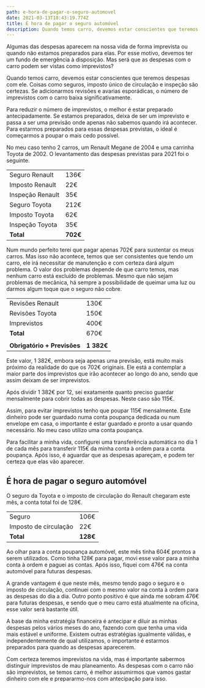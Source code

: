 ```yaml
---
path: e-hora-de-pagar-o-seguro-automovel
date: 2021-03-13T18:43:19.774Z
title: É hora de pagar o seguro automóvel
description: Quando temos carro, devemos estar conscientes que teremos despesas com ele
---
```


Algumas das despesas aparecem na nossa vida de forma imprevista ou quando não estamos preparados para elas. Por esse motivo, devemos ter um fundo de emergência à disposição. Mas será que as despesas com o carro podem ser vistas como imprevistos?

Quando temos carro, devemos estar conscientes que teremos despesas com ele. Coisas como seguros, imposto único de circulação e inspeção são certezas. Se adicionarmos revisões e avarias esporádicas, o número de imprevistos com o carro baixa significativamente.

Para reduzir o número de imprevistos, o melhor é estar preparado antecipadamente. Se estamos preparados, deixa de ser um imprevisto e passa a ser uma previsão onde apenas não sabemos quando irá acontecer. Para estarmos preparados para essas despesas previstas, o ideal é começarmos a poupar o mais cedo possível.

No meu caso tenho 2 carros, um Renault Megane de 2004 e uma carrinha Toyota de 2002. O levantamento das despesas previstas para 2021 foi o seguinte.

|                  |          |
| ---------------- | -------- |
| Seguro Renault   | 136€     |
| Imposto Renault  | 22€      |
| Inspeção Renault | 35€      |
| Seguro Toyota    | 212€     |
| Imposto Toyota   | 62€      |
| Inspeção Toyota  | 35€      |
| **Total**        | **702€** |

Num mundo perfeito terei que pagar apenas 702€ para sustentar os meus carros. Mas isso não acontece, temos que ser consistentes que tendo um carro, ele irá necessitar de manutenção e com certeza dará algum problema. O valor dos problemas depende de que carro temos, mas nenhum carro está excluído de problemas. Mesmo que não sejam problemas de mecânica, há sempre a possibilidade de queimar uma luz ou darmos algum toque que o seguro não cobre.

|                             |            |
| --------------------------- | ---------- |
| Revisões Renault            | 130€       |
| Revisões Toyota             | 150€       |
| Imprevistos                 | 400€       |
| **Total**                   | 670€       |
|                             |            |
| **Obrigatório + Previsões** | **1 382€** |

Este valor, 1 382€, embora seja apenas uma previsão, está muito mais próximo da realidade do que os 702€ originais. Ele está a contemplar a maior parte dos imprevistos que irão acontecer ao longo do ano, sendo que assim deixam de ser imprevistos.

Após dividir 1 382€ por 12, sei exatamente quanto preciso guardar mensalmente para cobrir todas as despesas. Neste caso são 115€.

Assim, para evitar imprevistos tenho que poupar 115€ mensalmente. Este dinheiro pode ser guardado numa conta poupança dedicada ou num envelope em casa, o importante é estar guardado e pronto a usar quando necessário. No meu caso utilizo uma conta poupança.

Para facilitar a minha vida, configurei uma transferência automática no dia 1 de cada mês para transferir 115€ da minha conta à ordem para a conta poupança. Após isso, é aguardar que as despesas apareçam, e podem ter certeza que elas vão aparecer.

## É hora de pagar o seguro automóvel

O seguro da Toyota e o imposto de circulação do Renault chegaram este mês, a conta total foi de 128€.

|                       |          |
| --------------------- | -------- |
| Seguro                | 106€     |
| Imposto de circulação | 22€      |
| **Total**             | **128€** |

Ao olhar para a conta poupança automóvel, este mês tinha 604€ prontos a serem utilizados. Como tinha 128€ para pagar, movi esse valor para a minha conta à ordem e paguei as contas. Após isso, fiquei com 476€ na conta automóvel para futuras despesas.

A grande vantagem é que neste mês, mesmo tendo pago o seguro e o imposto de circulação, continuei com o mesmo valor na conta à ordem para as despesas do dia a dia. Outro ponto positivo é que ainda me sobram 476€ para futuras despesas, e sendo que o meu carro está atualmente na oficina, esse valor será bastante útil.

A base da minha estratégia financeira é antecipar e diluir as minhas despesas pelos vários meses do ano, fazendo com que tenha uma vida mais estável e uniforme. Existem outras estratégias igualmente válidas, e independentemente de qual utilizamos, o importante é estarmos preparados para quando as despesas aparecerem.

Com certeza teremos imprevistos na vida, mas é importante sabermos distinguir imprevistos de mau planeamento. As despesas com o carro não são imprevistos, se temos carro, é melhor assumirmos que vamos gastar dinheiro com ele e prepararmo-nos com antecipação para isso.
